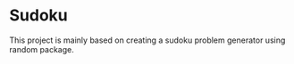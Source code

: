 # Sudoku

This project is mainly based on creating a sudoku problem generator using random package.
